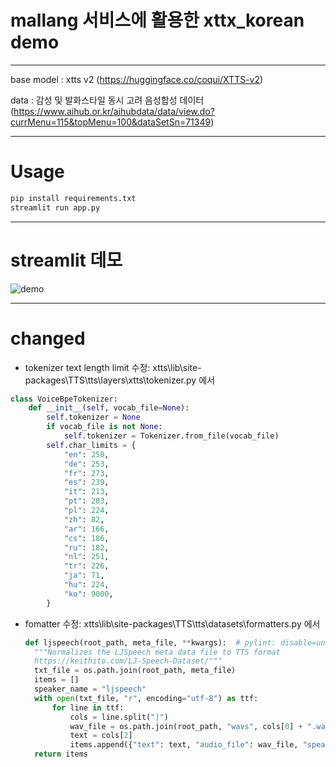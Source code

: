 # mallang 서비스에 활용한 xttx_korean demo
---

base model : xtts v2 (https://huggingface.co/coqui/XTTS-v2)

data : 감성 및 발화스타일 동시 고려 음성합성 데이터
(https://www.aihub.or.kr/aihubdata/data/view.do?currMenu=115&topMenu=100&dataSetSn=71349)

---
# Usage

```bash
pip install requirements.txt
streamlit run app.py
```

---
# streamlit 데모
![demo](https://github.com/pincesslucy/mallang_xtts_korean/assets/98650288/d567d0af-b183-4edc-936f-adcee1dff418)

---
# changed
- tokenizer text length limit 수정:
xtts\lib\site-packages\TTS\tts\layers\xtts\tokenizer.py 에서

```python
class VoiceBpeTokenizer:
    def __init__(self, vocab_file=None):
        self.tokenizer = None
        if vocab_file is not None:
            self.tokenizer = Tokenizer.from_file(vocab_file)
        self.char_limits = {
            "en": 250,
            "de": 253,
            "fr": 273,
            "es": 239,
            "it": 213,
            "pt": 203,
            "pl": 224,
            "zh": 82,
            "ar": 166,
            "cs": 186,
            "ru": 182,
            "nl": 251,
            "tr": 226,
            "ja": 71,
            "hu": 224,
            "ko": 9000,
        }
  ```

- fomatter 수정:
  xtts\lib\site-packages\TTS\tts\datasets\formatters.py 에서
  ```python
  def ljspeech(root_path, meta_file, **kwargs):  # pylint: disable=unused-argument
    """Normalizes the LJSpeech meta data file to TTS format
    https://keithito.com/LJ-Speech-Dataset/"""
    txt_file = os.path.join(root_path, meta_file)
    items = []
    speaker_name = "ljspeech"
    with open(txt_file, "r", encoding="utf-8") as ttf:
        for line in ttf:
            cols = line.split("|")
            wav_file = os.path.join(root_path, "wavs", cols[0] + ".wav")
            text = cols[2]
            items.append({"text": text, "audio_file": wav_file, "speaker_name": speaker_name, "root_path": root_path})
    return items
  ```
